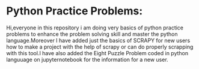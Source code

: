 # Python Practice Problems:
Hi,everyone in this repository i am doing very basics of python practice problems to enhance the problem solving skill and master the python language.Moreover I have added just the basics of SCRAPY for new users how to make a project with the help of scrapy or can do  properly scrapping with this tool.I have also added the Eight Puzzle Problem coded in python languuage on jupyternotebook for the information for a new user.